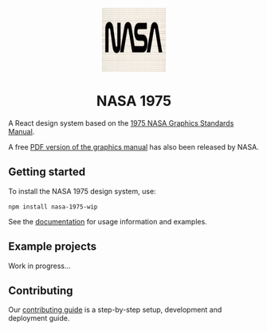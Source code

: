 <p align="center">
    <img height="128" width="128" src="https://github.com/simonschwartz/nasa-1975/raw/master/nasa-worm-grid.png">
</p>

<h1 align="center">NASA 1975</h1>

A React design system based on the [1975 NASA Graphics Standards Manual](https://standardsmanual.com/products/nasa-graphics-standards-manual).

A free [PDF version of the graphics manual](https://www.nasa.gov/sites/default/files/atoms/files/nasa_graphics_manual_nhb_1430-2_jan_1976.pdf) has also been released by NASA.

## Getting started

To install the NASA 1975 design system, use:

```
npm install nasa-1975-wip
```

See the [documentation](https://nasa-1975.surge.sh/) for usage information and examples.

## Example projects

Work in progress...

## Contributing

Our [contributing guide](https://github.com/simonschwartz/nasa-1975/blob/master/.github/CONTRIBUTING.md) is a step-by-step setup, development and deployment guide.
